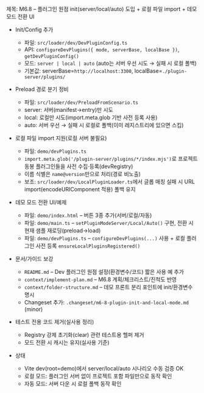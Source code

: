 제목: M6.8 – 플러그인 원점 init(server/local/auto) 도입 + 로컬 파일 import + 데모 모드 전환 UI

- Init/Config 추가
  - 파일: `src/loader/dev/DevPluginConfig.ts`
  - API: `configureDevPlugins({ mode, serverBase, localBase })`, `getDevPluginConfig()`
  - 모드: `server | local | auto` (auto는 서버 우선 시도 → 실패 시 로컬 폴백)
  - 기본값: serverBase=`http://localhost:3300`, localBase=`./plugin-server/plugins/`

- Preload 경로 분기 정비
  - 파일: `src/loader/dev/PreloadFromScenario.ts`
  - server: 서버(manifest→entry)만 시도
  - local: 로컬만 시도(import.meta.glob 기반 사전 등록 사용)
  - auto: 서버 우선 → 실패 시 로컬로 폴백(이미 레지스트리에 있으면 스킵)

- 로컬 파일 import 지원(로컬 서버 불필요)
  - 파일: `demo/devPlugins.ts`
  - `import.meta.glob('/plugin-server/plugins/*/index.mjs')`로 프로젝트 동봉 플러그인들을 사전 수집·등록(devRegistry)
  - 이름 식별은 `name@version`만으로 처리(경로 비노출)
  - 보조: `src/loader/dev/LocalPluginLoader.ts`에서 글롭 매칭 실패 시 URL import(encodeURIComponent 적용) 폴백 유지

- 데모 모드 전환 UI/예제
  - 파일: `demo/index.html` – 버튼 3종 추가(서버/로컬/자동)
  - 파일: `demo/main.ts` – `setPluginModeServer/Local/Auto()` 구현, 전환 시 현재 샘플 재로딩(preload→load)
  - 파일: `demo/devPlugins.ts` – `configureDevPlugins(...)` 사용 + 로컬 플러그인 사전 등록 `ensureLocalPluginsRegistered()`

- 문서/가이드 보강
  - `README.md` – Dev 플러그인 원점 설정(환경변수/코드) 짧은 사용 예 추가
  - `context/implement-plan.md` – M6.8 계획/체크리스트/진척도 반영
  - `context/folder-structure.md` – 데모 프론트 분리 포인트에 init/환경변수 명시
  - Changeset 추가: `.changeset/m6-8-plugin-init-and-local-mode.md` (minor)

- 테스트 전용 코드 제거(실사용 정리)
  - Registry 강제 초기화(clear) 관련 테스트용 헬퍼 제거
  - 모드 전환 시 캐시는 유지(실사용 기준)

- 상태
  - Vite dev(root=demo)에서 server/local/auto 시나리오 수동 검증 OK
  - 로컬 모드: 플러그인 서버 없이 프로젝트 포함 파일만으로 동작 확인
  - 자동 모드: 서버 다운 시 로컬 폴백 동작 확인

